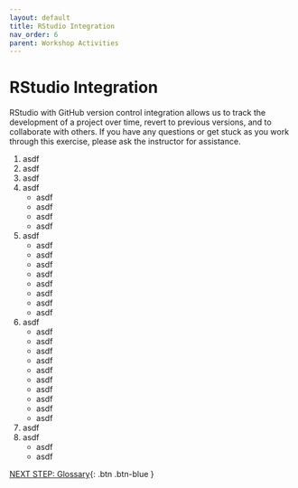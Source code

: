 ```yaml
---
layout: default
title: RStudio Integration
nav_order: 6
parent: Workshop Activities
---
```


# RStudio Integration

RStudio with GitHub version control integration allows us to track the development of a project over time, revert to previous versions, and to collaborate with others. If you have any questions or get stuck as you work through this exercise, please ask the instructor for assistance.

1.  asdf
2.  asdf
3.  asdf
4.  asdf
    -   asdf
    -   asdf
    -   asdf
    -   asdf
5.  asdf
    -   asdf
    -   asdf
    -   asdf
    -   asdf
    -   asdf
    -   asdf
    -   asdf
    -   asdf
6.  asdf
    -   asdf
    -   asdf
    -   asdf
    -   asdf
    -   asdf
    -   asdf
    -   asdf
    -   asdf
    -   asdf
    -   asdf
7.  asdf
8.  asdf
    -   asdf
    -   asdf

[NEXT STEP: Glossary](act-6.html){: .btn .btn-blue }
